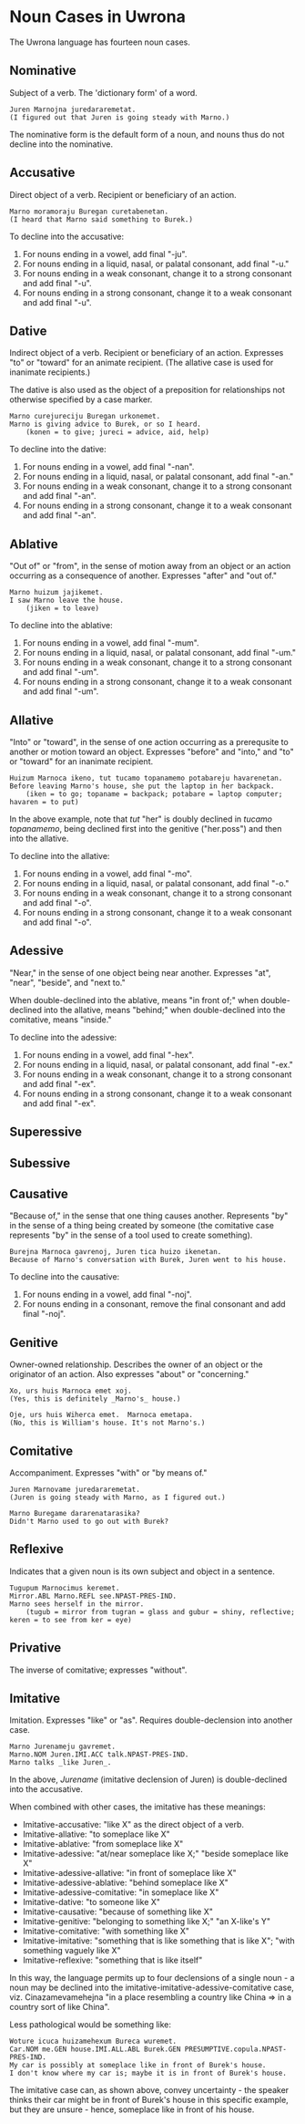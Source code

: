 # Noun Cases in Uwrona

The Uwrona language has fourteen noun cases.

## Nominative

Subject of a verb.  The 'dictionary form' of a word.

    Juren Marnojna juredararemetat.
    (I figured out that Juren is going steady with Marno.)

The nominative form is the default form of a noun, and nouns thus do not decline into the nominative.

## Accusative

Direct object of a verb.  Recipient or beneficiary of an action.

    Marno moramoraju Buregan curetabenetan.
    (I heard that Marno said something to Burek.)

To decline into the accusative:

1. For nouns ending in a vowel, add final "-ju".
2. For nouns ending in a liquid, nasal, or palatal consonant, add final "-u."
3. For nouns ending in a weak consonant, change it to a strong consonant and add final "-u".
4. For nouns ending in a strong consonant, change it to a weak consonant and add final "-u".

## Dative

Indirect object of a verb.  Recipient or beneficiary of an action.  Expresses "to" or "toward" for an animate recipient.  (The allative case is used for inanimate recipients.)

The dative is also used as the object of a preposition for relationships not otherwise specified by a case marker.

    Marno curejureciju Buregan urkonemet.
    Marno is giving advice to Burek, or so I heard.
        (konen = to give; jureci = advice, aid, help)

To decline into the dative:

1. For nouns ending in a vowel, add final "-nan".
2. For nouns ending in a liquid, nasal, or palatal consonant, add final "-an."
3. For nouns ending in a weak consonant, change it to a strong consonant and add final "-an".
4. For nouns ending in a strong consonant, change it to a weak consonant and add final "-an".

## Ablative

"Out of" or "from", in the sense of motion away from an object or an action occurring as a consequence of another.  Expresses "after" and "out of."

    Marno huizum jajikemet.
    I saw Marno leave the house.
        (jiken = to leave)

To decline into the ablative:

1. For nouns ending in a vowel, add final "-mum".
2. For nouns ending in a liquid, nasal, or palatal consonant, add final "-um."
3. For nouns ending in a weak consonant, change it to a strong consonant and add final "-um".
4. For nouns ending in a strong consonant, change it to a weak consonant and add final "-um".

## Allative

"Into" or "toward", in the sense of one action occurring as a prerequsite to another or motion toward an object.  Expresses "before" and "into," and "to" or "toward" for an inanimate recipient.

    Huizum Marnoca ikeno, tut tucamo topanamemo potabareju havarenetan.
    Before leaving Marno's house, she put the laptop in her backpack.
        (iken = to go; topaname = backpack; potabare = laptop computer; havaren = to put)
    
In the above example, note that _tut_ "her" is doubly declined in _tucamo topanamemo_, being declined first into the genitive ("her.poss") and then into the allative.

To decline into the allative:

1. For nouns ending in a vowel, add final "-mo".
2. For nouns ending in a liquid, nasal, or palatal consonant, add final "-o."
3. For nouns ending in a weak consonant, change it to a strong consonant and add final "-o".
4. For nouns ending in a strong consonant, change it to a weak consonant and add final "-o".

## Adessive

"Near," in the sense of one object being near another.  Expresses "at", "near", "beside", and "next to."

When double-declined into the ablative, means "in front of;" when double-declined into the allative, means "behind;" when double-declined into the comitative, means "inside."

To decline into the adessive:

1. For nouns ending in a vowel, add final "-hex".
2. For nouns ending in a liquid, nasal, or palatal consonant, add final "-ex."
3. For nouns ending in a weak consonant, change it to a strong consonant and add final "-ex".
4. For nouns ending in a strong consonant, change it to a weak consonant and add final "-ex".

## Superessive

## Subessive

## Causative

"Because of," in the sense that one thing causes another.  Represents "by" in the sense of a thing being created by someone (the comitative case represents "by" in the sense of a tool used to create something).

    Burejna Marnoca gavrenoj, Juren tica huizo ikenetan.
    Because of Marno's conversation with Burek, Juren went to his house.

To decline into the causative:

1. For nouns ending in a vowel, add final "-noj".
2. For nouns ending in a consonant, remove the final consonant and add final "-noj".

## Genitive

Owner-owned relationship.  Describes the owner of an object or the originator of an action.  Also expresses "about" or "concerning."

    Xo, urs huis Marnoca emet xoj.
    (Yes, this is definitely _Marno's_ house.)

    Oje, urs huis Wiherca emet.  Marnoca emetapa.
    (No, this is William's house. It's not Marno's.)



## Comitative

Accompaniment.  Expresses "with" or "by means of."

    Juren Marnovame juredararemetat.
    (Juren is going steady with Marno, as I figured out.)

    Marno Buregame dararenatarasika?
    Didn't Marno used to go out with Burek?

## Reflexive

Indicates that a given noun is its own subject and object in a sentence.

    Tugupum Marnocimus keremet.
    Mirror.ABL Marno.REFL see.NPAST-PRES-IND.
    Marno sees herself in the mirror.
        (tugub = mirror from tugran = glass and gubur = shiny, reflective; keren = to see from ker = eye)

## Privative

The inverse of comitative; expresses "without".

## Imitative

Imitation.  Expresses "like" or "as".  Requires double-declension into another case.

    Marno Jurenameju gavremet.
    Marno.NOM Juren.IMI.ACC talk.NPAST-PRES-IND.
    Marno talks _like Juren_.

In the above, _Jurename_ (imitative declension of Juren) is double-declined into the accusative.

When combined with other cases, the imitative has these meanings:
    
- Imitative-accusative: "like X" as the direct object of a verb.
- Imitative-allative: "to someplace like X"
- Imitative-ablative: "from someplace like X"
- Imitative-adessive: "at/near someplace like X;" "beside someplace like X"
- Imitative-adessive-allative: "in front of someplace like X"
- Imitative-adessive-ablative: "behind someplace like X"
- Imitative-adessive-comitative: "in someplace like X"
- Imitative-dative: "to someone like X"
- Imitative-causative: "because of something like X"
- Imitative-genitive: "belonging to something like X;" "an X-like's Y"
- Imitative-comitative: "with something like X"
- Imitative-imitative: "something that is like something that is like X"; "with something vaguely like X"
- Imitative-reflexive: "something that is like itself"

In this way, the language permits up to four declensions of a single noun - a noun may be declined into the imitative-imitative-adessive-comitative case, viz. Cinazamevamehejna "in a place resembling a country like China => in a country sort of like China".

Less pathological would be something like:

    Woture icuca huizamehexum Bureca wuremet.
    Car.NOM me.GEN house.IMI.ALL.ABL Burek.GEN PRESUMPTIVE.copula.NPAST-PRES-IND.
    My car is possibly at someplace like in front of Burek's house.
    I don't know where my car is; maybe it is in front of Burek's house.

The imitative case can, as shown above, convey uncertainty - the speaker thinks their car might be in front of Burek's house in this specific example, but they are unsure - hence, someplace like in front of his house.
